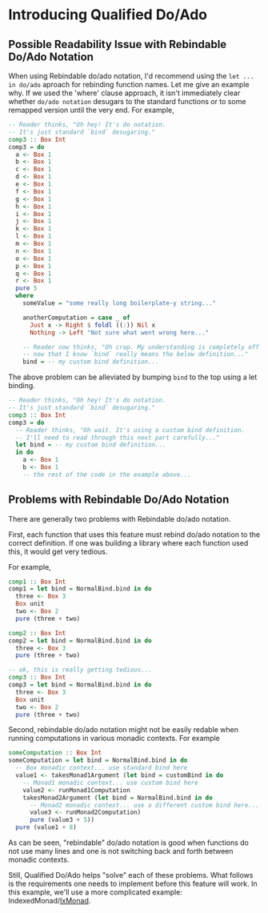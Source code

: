 # Introducing Qualified Do/Ado

## Possible Readability Issue with Rebindable Do/Ado Notation

When using Rebindable do/ado notation, I'd recommend using the `let ... in do/ado` aproach for rebinding function names. Let me give an example why. If we used the 'where' clause approach, it isn't immediately clear whether `do/ado notation` desugars to the standard functions or to some remapped version until the very end. For example,

```haskell
-- Reader thinks, "Oh hey! It's do notation.
-- It's just standard `bind` desugaring."
comp3 :: Box Int
comp3 = do
  a <- Box 1
  b <- Box 1
  c <- Box 1
  d <- Box 1
  e <- Box 1
  f <- Box 1
  g <- Box 1
  h <- Box 1
  i <- Box 1
  j <- Box 1
  k <- Box 1
  l <- Box 1
  m <- Box 1
  n <- Box 1
  o <- Box 1
  p <- Box 1
  q <- Box 1
  r <- Box 1
  pure 5
  where
    someValue = "some really long boilerplate-y string..."

    anotherComputation = case _ of
      Just x -> Right $ foldl ((:)) Nil x
      Nothing -> Left "Not sure what went wrong here..."

    -- Reader now thinks, "Oh crap. My understanding is completely off
    -- now that I know `bind` really means the below definition..."
    bind = -- my custom bind definition...
```
The above problem can be alleviated by bumping `bind` to the top using a let binding.
```haskell
-- Reader thinks, "Oh hey! It's do notation.
-- It's just standard `bind` desugaring."
comp3 :: Box Int
comp3 = do
  -- Reader thinks, "Oh wait. It's using a custom bind definition.
  -- I'll need to read through this next part carefully..."
  let bind = -- my custom bind definition...
  in do
    a <- Box 1
    b <- Box 1
    -- the rest of the code in the example above...
```

## Problems with Rebindable Do/Ado Notation

There are generally two problems with Rebindable do/ado notation.

First, each function that uses this feature must rebind do/ado notation to the correct definition. If one was building a library where each function used this, it would get very tedious.

For example,
```haskell
comp1 :: Box Int
comp1 = let bind = NormalBind.bind in do
  three <- Box 3
  Box unit
  two <- Box 2
  pure (three + two)

comp2 :: Box Int
comp2 = let bind = NormalBind.bind in do
  three <- Box 3
  pure (three + two)

-- ok, this is really getting tedious...
comp3 :: Box Int
comp3 = let bind = NormalBind.bind in do
  three <- Box 3
  Box unit
  two <- Box 2
  pure (three + two)
```

Second, rebindable do/ado notation might not be easily redable when running computations in various monadic contexts. For example

```haskell
someComputation :: Box Int
someComputation = let bind = NormalBind.bind in do
  -- Box monadic context... use standard bind here
  value1 <- takesMonad1Argument (let bind = customBind in do
    -- Monad1 monadic context... use custom bind here
    value2 <- runMonad1Computation
    takesMonad2Argument (let bind = NormalBind.bind in do
      -- Monad2 monadic context... use a different custom bind here...
      value3 <- runMonad2Computation)
      pure (value3 + 5))
  pure (value1 + 8)
```
As can be seen, "rebindable" do/ado notation is good when functions do not use many lines and one is not switching back and forth between monadic contexts.

Still, Qualified Do/Ado helps "solve" each of these problems. What follows is the requirements one needs to implement before this feature will work. In this example, we'll use a more complicated example: IndexedMonad/[IxMonad](https://pursuit.purescript.org/packages/purescript-indexed-monad/1.0.0/docs/Control.IxMonad#t:IxMonad).
